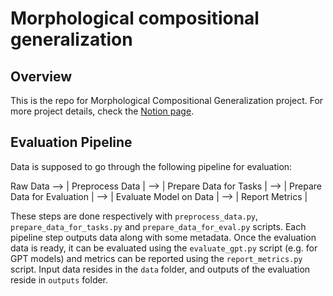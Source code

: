 # Morphological compositional generalization

## Overview
This is the repo for Morphological Compositional Generalization project. For more project details, check the [Notion page](https://meteis.notion.site/Morphological-compositional-generalization-ba9a542988794c82b9236436be17a172?pvs=4).

## Evaluation Pipeline
Data is supposed to go through the following pipeline for evaluation:

Raw Data --> | Preprocess Data | --> | Prepare Data for Tasks | --> | Prepare Data for Evaluation | --> | Evaluate Model on Data | --> | Report Metrics |

These steps are done respectively with `preprocess_data.py`, `prepare_data_for_tasks.py` and `prepare_data_for_eval.py` scripts. Each pipeline step outputs data along with some metadata. Once the evaluation data is ready, it can be evaluated using the `evaluate_gpt.py` script (e.g. for GPT models) and metrics can be reported using the `report_metrics.py` script. Input data resides in the `data` folder, and outputs of the evaluation reside in `outputs` folder. 